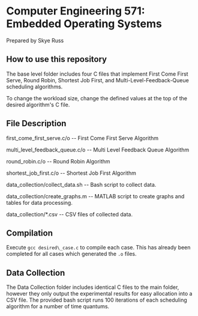 # Computer Engineering 571: Embedded Operating Systems

Prepared by Skye Russ

## How to use this repository

The base level folder includes four C files that implement First Come First Serve, Round Robin, Shortest Job First, and Multi-Level-Feedback-Queue scheduling algorithms. 

To change the workload size, change the defined values at the top of the desired algorithm's C file.

## File Description

first\_come\_first\_serve.c/o -- First Come First Serve Algorithm

multi\_level\_feedback\_queue.c/o -- Multi Level Feedback Queue Algorithm

round\_robin.c/o -- Round Robin Algorithm

shortest\_job\_first.c/o -- Shortest Job First Algorithm

data\_collection/collect\_data.sh -- Bash script to collect data.

data\_collection/create\_graphs.m -- MATLAB script to create graphs and tables for data processing.

data\_collection/\*.csv -- CSV files of collected data.

## Compilation

Execute `gcc desired\_case.c` to compile each case. This has already been completed for all cases which generated the `.o` files.

## Data Collection

The Data Collection folder includes identical C files to the main folder, however they only output the experimental results for easy allocation into a CSV file. The provided bash script runs 100 iterations of each scheduling algorithm for a number of time quantums.



